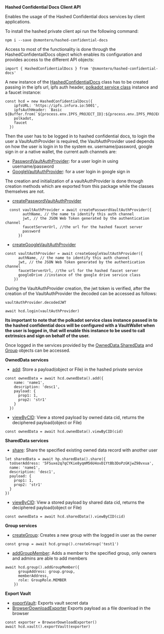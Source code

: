 **Hashed Confidential Docs Client API**

Enables the usage of the Hashed Confidential docs services by client applications.

To install the hashed private client api run the following command:

`npm i --save @smontero/hashed-confidential-docs`

Access to most of the functionality is done through the HashedConfidentailDocs object which enables its configuration and provides access to the different API objects:

`import { HashedConfidentialDocs } from '@smontero/hashed-confidential-docs'`



A new instance of the [HashedConfidentialDocs](https://github.com/hashed-io/hashed-confidential-docs-client-api/blob/015b59837eb8c0117fecb0c6323053d605a6f5fd/src/HashedConfidentialDocs.js#L7) class has to be created passing in the 
ipfs url, ipfs auth header, [polkadot service class](https://github.com/hashed-io/hashed-confidential-docs-client-api/blob/f3a4bca9c3fe3201ebecc23985f4cf7fa78e8897/src/service/Polkadot.js#L13) instance and a faucet instance:

```
const hcd = new HashedConfidentialDocs({
    ipfsURL: 'https://ipfs.infura.io:5001',
    ipfsAuthHeader: `Basic ${Buffer.from(`${process.env.IPFS_PROJECT_ID}:${process.env.IPFS_PROJECT_SECRET}`).toString('base64')}`,
    polkadot,
    faucet
  })
```

Then the user has to be logged in to hashed confidential docs, to login the user a VaultAuthProvider is required, the VaultAuthProvider used depends on how the user is login in to the system ex. username/password, google sign in or a native wallet, the current auth channels are:

- [PasswordVaultAuthProvider](https://github.com/hashed-io/hashed-confidential-docs-client-api/blob/f3a4bca9c3fe3201ebecc23985f4cf7fa78e8897/src/model/auth-providers/PasswordVaultAuthProvider.js#L8): for a user login in using username/password
- [GoogleVaultAuthProvider](https://github.com/hashed-io/hashed-confidential-docs-client-api/blob/f3a4bca9c3fe3201ebecc23985f4cf7fa78e8897/src/model/auth-providers/GoogleVaultAuthProvider.js#L11): for a user login in google sign in

The creation and initialization of a vaultAuthProvider is done through creation methods which are exported from this package while the classes themselves are not. 

- [createPasswordVaultAuthProvider](https://github.com/hashed-io/hashed-confidential-docs-client-api/blob/34aa63ad206b6ee19b206f10999f08081598d53c/src/model/auth-providers/PasswordVaultAuthProvider.js#L76)
```
  const vaultAuthProvider = await createPasswordVaultAuthProvider({
        authName, // the name to identify this auth channel
        jwt, // the JSON Web Token generated by the authentication channel
        faucetServerUrl, //the url for the hashed faucet server
        password
      })
```
- [createGoogleVaultAuthProvider](https://github.com/hashed-io/hashed-confidential-docs-client-api/blob/34aa63ad206b6ee19b206f10999f08081598d53c/src/model/auth-providers/GoogleVaultAuthProvider.js#L88)
```
const vaultAuthProvider = await createGoogleVaultAuthProvider({
      authName, // the name to identify this auth channel
      jwt, // the JSON Web Token generated by the authentication channel
      faucetServerUrl, //the url for the hashed faucet server
      googleDrive //instance of the google drive service class
    })
```

During the VaultAuthProvider creation, the jwt token is verified, after the creation of the VaultAuthProvider the decoded can be accessed as follows:

`vaultAuthProvider.decodedJWT`

`await hcd.login(vaultAuthProvider)`

**Its important to note that the polkadot service class instance passed in to the hashed confidential docs will be configured with a VaultWallet when the user is logged in, that will enable this instance to be used to call extrinsics and sign on behalf of the user.**

Once logged in the services provided by the [OwnedData](https://github.com/hashed-io/hashed-confidential-docs-client-api/blob/015b59837eb8c0117fecb0c6323053d605a6f5fd/src/model/OwnedData.js#L5),[SharedData](https://github.com/hashed-io/hashed-confidential-docs-client-api/blob/015b59837eb8c0117fecb0c6323053d605a6f5fd/src/model/SharedData.js#L7) and [Group](https://github.com/hashed-io/hashed-confidential-docs-client-api/blob/3288b2938e2f824ce6df5052f941d2528d205cb2/src/model/Group.js#L9) objects can be accessed.  

**OwnedData services**

* [add](https://github.com/hashed-io/hashed-confidential-docs-client-api/blob/015b59837eb8c0117fecb0c6323053d605a6f5fd/src/model/OwnedData.js#L57): Store a payload(object or File) in the hashed private service

```
const ownedData = await hcd.ownedData().add({
    name: 'name1',
    description: 'desc1',
    payload: {
      prop1: 1,
      prop2: 'str1'
    }
  })
```


* [viewByCID](https://github.com/hashed-io/hashed-confidential-docs-client-api/blob/015b59837eb8c0117fecb0c6323053d605a6f5fd/src/model/OwnedData.js#L105): View a stored payload by owned data cid, returns the deciphered payload(object or File)

```
const ownedData = await hcd.ownedData().viewByCID(cid)
```

**SharedData services**

* [share](https://github.com/hashed-io/hashed-confidential-docs-client-api/blob/015b59837eb8c0117fecb0c6323053d605a6f5fd/src/model/SharedData.js#L63): Share the specified existing owned data record with another user

```
let sharedData = await hp.sharedData().share({
  toUserAddress: '5FSuxe2q7qCYKie8yqmM56U4ovD1YtBb3DoPzGKjwZ98vxua',
  name: 'name1',
  description: 'desc1',
  payload: {
    prop1: 1,
    prop2: 'str1'
  }
})
```

* [viewByCID](https://github.com/hashed-io/hashed-confidential-docs-client-api/blob/015b59837eb8c0117fecb0c6323053d605a6f5fd/src/model/SharedData.js#L102): View a stored payload by shared data cid, returns the deciphered payload(object or File)

```
const ownedData = await hcd.sharedData().viewByCID(cid)
```

**Group services**

* [createGroup](https://github.com/hashed-io/hashed-confidential-docs-client-api/blob/3288b2938e2f824ce6df5052f941d2528d205cb2/src/model/Group.js#L138): Creates a new group with the logged in user as the owner

```
const group = await hcd.group().createGroup('test1')
```

* [addGroupMember](https://github.com/hashed-io/hashed-confidential-docs-client-api/blob/3288b2938e2f824ce6df5052f941d2528d205cb2/src/model/Group.js#L168): Adds a member to the specified group, only owners and admins are able to add members

```
await hcd.group().addGroupMember({
      groupAddress: group.group,
      memberAddress,
      role: GroupRole.MEMBER
    })
```


**Export Vault**

* [exportVault](https://github.com/hashed-io/hashed-confidential-docs-client-api/blob/479e97c487a6656dce21e160508b1fbdc17afc20/src/model/Vault.js#L84): Exports vault secret data
* [BrowserDownloadExporter](https://github.com/hashed-io/hashed-confidential-docs-client-api/blob/479e97c487a6656dce21e160508b1fbdc17afc20/src/model/exporter/BrowserDownloadExporter.js#L4) Exports payload as a file download in the browser

```
const exporter = BrowserDownloadExporter()
await hcd.vault().exportVault(exporter)
```